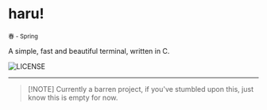 # haru! 

<sub> 春 - Spring </sub>

A simple, fast and beautiful terminal, written in C.

![[LICENSE](https://github.com/tatsoku/haru/blob/main/LICENSE)](https://img.shields.io/github/license/tatsoku/haru?style=flat-square)

______________________________________________________________________

> \[!NOTE\]
> Currently a barren project, if you've stumbled upon this, just know this is empty for now.
